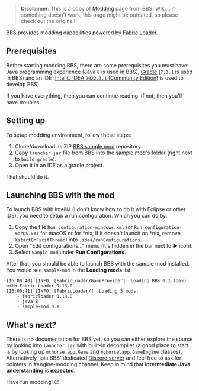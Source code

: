 > **Disclaimer**: This is a copy of [Modding](https://github.com/mchorse/bbs/wiki/Modding) page from BBS' Wiki... if something doesn't work, this page might be outdated, so please check out the original!

BBS provides modding capabilities powered by [Fabric Loader](https://fabricmc.net/wiki/documentation:fabric_loader).

## Prerequisites

Before starting modding BBS, there are some prerequisites you must have: Java programming experience (Java `8` is used in BBS), [Gradle](https://gradle.org/releases/) (`7.3.1` is used in BBS) and an IDE ([IntelliJ IDEA `2022.3.1` (Community Edition)](https://www.jetbrains.com/idea/download/#section=windows) is used to develop BBS).

If you have everything, then you can continue reading. If not, then you'll have troubles.

## Setting up

To setup modding environment, follow these steps:

1. Clone/download as ZIP [BBS sample mod](https://github.com/mchorse/bbs-sample-mod) repository.
2. Copy `launcher.jar` file from BBS into the sample mod's folder (right next to `build.gradle`).
3. Open it in an IDE as a gradle project.

That should do it.

## Launching BBS with the mod

To launch BBS with IntelliJ (I don't know how to do it with Eclipse or other IDE), you need to setup a run configuration. Which you can do by:

1. Copy the file `Run_configuration-windows.xml` (or `Run_configuration-macOS.xml` for macOS or for *nix, if it doesn't launch on *nix, remove `-XstartOnFirstThread`) into `.idea/runConfigurations`.
2. Open "Edit configurations..." menu (it's hidden in the bar next to ▶ icon).
3. Select `Sample mod` under **Run Configurations**.

After that, you should be able to launch BBS with the sample mod installed. You would see `sample-mod` in the **Loading mods** list.

```
[16:00:40] [INFO] [FabricLoader/GameProvider]: Loading BBS 0.1 (dev) with Fabric Loader 0.13.0
[16:00:41] [INFO] [FabricLoader/]: Loading 3 mods:
	- fabricloader 0.13.0
	- java 8
	- sample-mod 0.1
```

## What's next?

There is no documentation for BBS yet, so you can either explore the source by looking into `launcher.jar` with built-in decompiler (a good place to start is by looking up `mchorse.app.Game` and `mchorse.app.GameEngine` classes). Alternatively, join BBS' dedicated [Discord server](https://discord.gg/N7ZZyNd4UC) and feel free to ask for pointers in #engine-modding channel. Keep in mind that **intermediate Java understanding** is **expected**.

Have fun modding! 😉 